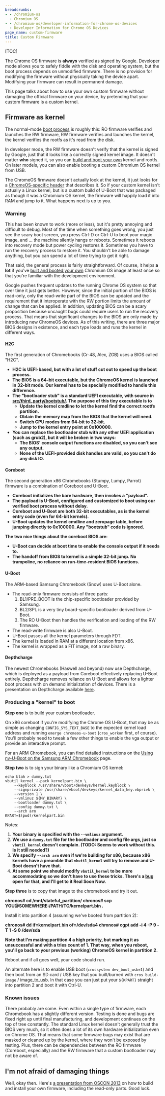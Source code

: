 ```yaml
---
breadcrumbs:
- - /chromium-os
  - Chromium OS
- - /chromium-os/developer-information-for-chrome-os-devices
  - Developer Information for Chrome OS Devices
page_name: custom-firmware
title: Custom Firmware
---
```


[TOC]

The Chrome OS firmware is **always** verified as signed by Google. Developer
mode allows you to safely fiddle with the disk and operating system, but the
boot process depends on unmodified firmware. There is no provision for modifying
the firmware without physically taking the device apart. Modifying your firmware
can result in permanent damage.

This page talks about how to use your own custom firmware without damaging the
official firmware on your device, by pretending that your custom firmware is a
custom kernel.

## Firmware as kernel

The normal-mode [boot process](/chromium-os/chromiumos-design-docs/disk-format)
is roughly this: RO firmware verifies and launches the RW firmware, RW firmware
verifies and launches the kernel, the kernel verifies the rootfs as it's read
from the disk.

In developer mode, the RW firmware doesn't verify that the kernel is signed by
Google, just that it looks like a correctly signed kernel image. It doesn't
matter **who** signed it, so you can [build and boot your
own](/chromium-os/developer-guide) kernel and rootfs. On later models, you can
also enable booting a custom Chromium OS kernel from USB.

The ChromeOS firmware doesn't actually look at the kernel, it just looks for a
[ChromeOS-specific
header](/chromium-os/chromiumos-design-docs/verified-boot-data-structures) that
describes it. So if your custom kernel isn't actually a Linux kernel, but is a
custom build of U-Boot that was packaged as though it was a Chromium OS kernel,
the firmware will happily load it into RAM and jump to it. What happens next is
up to you.

### Warning

This has been known to work (more or less), but it's pretty annoying and
difficult to debug. Most of the time when something goes wrong, you just see the
scary boot screen, you press Ctrl-D or Ctrl-U to boot your magic image, and ...
the machine silently hangs or reboots. Sometimes it reboots into recovery mode
but power cycling restores it. Sometimes you have to run the recovery process to
restore it. You shouldn't be able to damage anything, but you can spend a lot of
time trying to get it right.

That said, the general process is fairly straightforward. Of course, it helps
**a lot** if you've [built and booted your own](/chromium-os/developer-guide)
Chromium OS image at least once so that you're familiar with the development
environment.

Google pushes frequent updates to the running Chrome OS system so that over time
it just gets better. However, since the initial portion of the BIOS is
read-only, only the read-write part of the BIOS can be updated and the
requirement that it interoperate with the RW portion limits the amount of change
that can be applied. In addition, updating BIOS can be a scary proposition
because uncaught bugs could require users to run the recovery process. That
means that significant changes to the BIOS are only made by introducing new
ChromeOS devices. As of this writing, there are three major BIOS designs in
existence, and each type loads and runs the kernel in different ways.

#### **H2C**

The first generation of Chromebooks (Cr-48, Alex, ZGB) uses a BIOS called "H2C".

*   **H2C is UEFI-based, but with a lot of stuff cut out to speed up the
            boot process.**
*   **The BIOS is a 64-bit executable, but the ChromeOS kernel is
            launched in 32-bit mode. Our kernel has to be specially modified to
            handle this difference.**
*   **The "bootloader stub" is a standard UEFI executable, with source
            in
            [src/third_party/bootstub/](http://git.chromium.org/gitweb/?p=chromiumos/third_party/bootstub.git).
            The purpose of this tiny executable is to**
    *   **Update the kernel cmdline to let the kernel find the correct
                rootfs partition.**
    *   **Obtain the memory map from the BIOS that the kernel will
                need.**
    *   **Switch CPU modes from 64-bit to 32-bit.**
    *   **Jump to the kernel entry point at 0x100000.**
*   **You can replace the bootloader stub with any other UEFI
            application (such as grub2), but it will be broken in two ways:**
    *   **The BIOS' console output functions are disabled, so you can't
                see any output.**
    *   **None of the UEFI-provided disk handles are valid, so you can't
                do any disk IO.**

#### **Coreboot**

The second generation x86 Chromebooks (Stumpy, Lumpy, Parrot) firmware is a
combination of Coreboot and U-Boot.

*   **Coreboot initializes the bare hardware, then invokes a
            "payload".**
*   **The payload is U-Boot, configured and customized to boot using our
            verified boot process without delay.**
*   **Coreboot and U-Boot are both 32-bit executables, as is the kernel
            entry code (even for 64-bit kernels).**
*   **U-Boot updates the kernel cmdline and zeropage table, before
            jumping directly to 0x100000. Any "bootstub" code is ignored.**

**The two nice things about the coreboot BIOS are:**

*   **U-Boot can decide at boot time to enable the console output if it
            needs to.**
*   **The handoff from BIOS to kernel is a simple 32-bit jump. No
            trampoline, no reliance on run-time-resident BIOS functions.**

#### **U-Boot**

The ARM-based Samsung Chromebook (Snow) uses U-Boot alone.

*   The read-only firmware consists of three parts:
    1.  BL1/PRE_BOOT is the chip-specific bootloader provided by
                Samsung.
    2.  BL2/SPL is a very tiny board-specific bootloader derived from
                U-Boot.
    3.  The RO U-Boot then handles the verification and loading of the
                RW firmware.
*   The read-write firmware is also U-Boot.
*   U-Boot passes all the kernel parameters through FDT.
*   The kernel is loaded in RAM at a different location from x86.
*   The kernel is wrapped as a FIT image, not a raw binary.

#### **Depthcharge**

The newest Chromebooks (Haswell and beyond) now use Depthcharge, which is
deployed as a payload from Coreboot effectively replacing U-Boot entirely.
Depthcharge removes reliance on U-Boot and allows for a lighter boot process
with on demand initialization of devices. There is a presentation on Depthcharge
available
[here](/chromium-os/2014-firmware-summit/ChromeOS%20firmware%20summit%20-%20Depthcharge.pdf).

### Producing a "kernel" to boot

**Step one** is to build your custom bootloader.

On x86 coreboot if you're modifying the Chrome OS U-Boot, that may be as simple
as changing `CONFIG_SYS_TEXT_BASE` to the expected kernel load address and
running `emerge chromeos-u-boot` (`cros_workon` first, of course). You'll
probably need to tweak a few other things to enable the vga output or provide an
interactive prompt.

For an ARM Chromebook, you can find detailed instructions on the [Using
nv-U-Boot on the Samsung ARM Chromebook](/system/errors/NodeNotFound) page.

**Step two** is to sign your binary like a Chromium OS kernel:

```none
echo blah > dummy.txt
vbutil_kernel --pack kernelpart.bin \
	--keyblock /usr/share/vboot/devkeys/kernel.keyblock \
	--signprivate /usr/share/vboot/devkeys/kernel_data_key.vbprivk \
	--version 1 \
	--vmlinuz ${MY_BINARY} \
	--bootloader dummy.txt \
	--config dummy.txt \
	--arch arm
KPART=$(pwd)/kernelpart.bin
```

Notes:

1.  **Your binary is specified with the **`--vmlinuz`** argument.**
2.  **We use a `dummy.txt` file for the bootloader and config file args,
            just so `vbutil_kernel` doesn't complain. (TODO: Seems to work
            without this. Is it still needed?)**
3.  **We specify `--arch arm` even if we're building for x86, because
            x86 kernels have a preamble that `vbutil_kernel` will try to remove
            and U-Boot doesn't have that.**
4.  **At some point we should modify `vbutil_kernel` to be more
            accommodating so we don't have to use these tricks. There's a
            [bug](http://code.google.com/p/chromium-os/issues/detail?id=23548)
            open for that, and I'll get to it Real Soon Now.**

**Step three** is to copy that image to the chromebook and try it out.

**chronos# cd /mnt/stateful_partition/**
**chronos# scp YOU@SOMEWHERE:/PATH/TO/kernelpart.bin .**

Install it into partition 4 (assuming we've booted from partition 2):

**chronos# dd if=kernelpart.bin of=/dev/sda4
chronos# cgpt add -i 4 -P 9 -T 1 -S 0 /dev/sda**

**Note that I'm making partition 4 a high priority, but marking it as
unsuccessful and with a tries count of 1. That way, when you reboot, you'll go
back to your previous (working) ChromeOS kernel in partition 2.**

Reboot and if all goes well, your code should run.

An alternate here is to enable USB boot (`crossystem dev_boot_usb=1`) and then
boot from an SD card / USB key that you built/burned with `cros build-image` /
image_to_usb. In that case you can just put your `${KPART}` straight into
partition 2 and boot it with Ctrl-U.

### **Known issues**

There probably are some. Even within a single type of firmware, each Chromebook
has a slightly different version. Testing is done and bugs are fixed right up
until final manufacturing, and development continues on the top of tree
constantly. The standard Linux kernel doesn't generally trust the BIOS very
much, so it often does a lot of its own hardware initialization even on Chrome
OS. That means that some firmware bugs may exist that are masked or cleaned up
by the kernel, where they won't be exposed by testing. Plus, there can be
dependencies between the RO firmware (Coreboot, especially) and the RW firmware
that a custom bootloader may not be aware of.

## I'm not afraid of damaging things

Well, okay then. Here's [a presentation from OSCON 2013](http://goo.gl/jsE8EE)
on how to build and install your own firmware, including the read-only parts.
Good luck.
